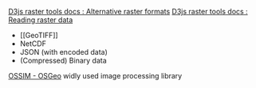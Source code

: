 [D3js raster tools docs : Alternative raster formats](https://geoexamples.com/d3-raster-tools-docs/intr/raster-formats.html)
[D3js raster tools docs : Reading raster data](https://geoexamples.com/d3-raster-tools-docs/intr/reading-raster-data.html)

- [[GeoTIFF]]
- NetCDF
- JSON (with encoded data)
- (Compressed) Binary data

[OSSIM - OSGeo](https://www.osgeo.org/projects/ossim/) widly used image processing library
